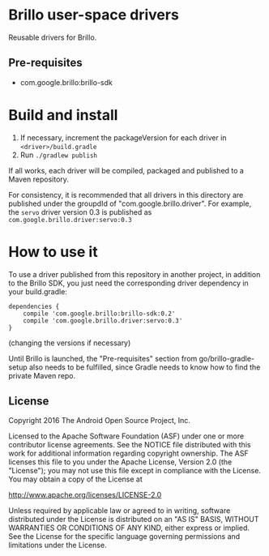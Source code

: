 Brillo user-space drivers
=========================

Reusable drivers for Brillo.

Pre-requisites
--------------

- com.google.brillo:brillo-sdk


Build and install
=================

1. If necessary, increment the packageVersion for each driver in `<driver>/build.gradle`
2. Run `./gradlew publish`

If all works, each driver will be compiled, packaged and published to a Maven
repository.

For consistency, it is recommended that all drivers in this directory are
published under the groupdId of "com.google.brillo.driver". For example, the
`servo` driver version 0.3 is published as `com.google.brillo.driver:servo:0.3`


How to use it
=============

To use a driver published from this repository in another project, in addition
to the Brillo SDK, you just need the corresponding driver dependency
in your build.gradle:

```
dependencies {
    compile 'com.google.brillo:brillo-sdk:0.2'
    compile 'com.google.brillo.driver:servo:0.3'
}
```

(changing the versions if necessary)

Until Brillo is launched, the "Pre-requisites" section from
go/brillo-gradle-setup also needs to be fulfilled, since Gradle needs to
know how to find the private Maven repo.


License
-------

Copyright 2016 The Android Open Source Project, Inc.

Licensed to the Apache Software Foundation (ASF) under one or more contributor
license agreements.  See the NOTICE file distributed with this work for
additional information regarding copyright ownership.  The ASF licenses this
file to you under the Apache License, Version 2.0 (the "License"); you may not
use this file except in compliance with the License.  You may obtain a copy of
the License at

  http://www.apache.org/licenses/LICENSE-2.0

Unless required by applicable law or agreed to in writing, software
distributed under the License is distributed on an "AS IS" BASIS, WITHOUT
WARRANTIES OR CONDITIONS OF ANY KIND, either express or implied.  See the
License for the specific language governing permissions and limitations under
the License.
